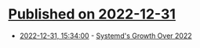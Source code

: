 # [Published on 2022-12-31](index.md)

* [2022-12-31, 15:34:00](https://linux.slashdot.org/story/22/12/31/0312236/systemds-growth-over-2022?utm_source=rss1.0mainlinkanon&utm_medium=feed) - [Systemd's Growth Over 2022](https://linux.slashdot.org/story/22/12/31/0312236/systemds-growth-over-2022?utm_source=rss1.0mainlinkanon&utm_medium=feed)
